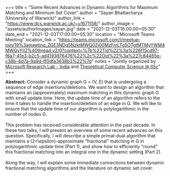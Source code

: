 +++
title = "Some Recent Advances in Dynamic Algorithms for Maximum Matching and Minimum Set Cover"
author = "Sayan Bhattacharya (University of Warwick)"
author_link = "https://www.dcs.warwick.ac.uk/~u1671158/"
author_image = "assets/authorImages/sayan.jpg"
date = "2021-12-03T16:00:00+05:30"
date_end = "2021-12-03T17:00:00+05:30"
location = "Microsoft Teams Meeting"
location_link = "https://teams.microsoft.com/l/meetup-join/19%3ameeting_ZGE3NDg5NzktMWQ0Zi00MzFmLTg5OTgtMTMyYWM4MWQyYjI2%40thread.v2/0?context=%7b%22Tid%22%3a%226f15cd97-f6a7-41e3-b2c5-ad4193976476%22%2c%22Oid%22%3a%227c84465e-c38b-4d7a-9a9d-ff0dfa3638b3%22%7d"
notes = "Jointly organized by <a href = "https://www.microsoft.com/en-us/research/lab/microsoft-research-india/" target= "_blank">Microsoft Research Lab - India</a> and <a href='https://www.csa.iisc.ac.in/theoretical-computer-science/' target= "_blank">Theoretical Computer Science @ IISc</a>"
+++

<b>Abstract:</b>
Consider a dynamic graph G = (V, E) that is undergoing a sequence of edge insertions/deletions. We want to design an
algorithm that maintains an (approximately) maximum matching in this dynamic graph G with small update time. Here,
the update time of an algorithm refers to the time it takes to handle the insertion/deletion of an edge in G. We will
like to ensure that the update time of our algorithm is polylogarithmic in the number of nodes G.
<br><br>
This problem has received considerable attention in the past decade. In these two talks, I will present an overview of
some recent advances on this question. Specifically, I will describe a simple primal-dual algorithm that maintains a
(2+\epsilon)-approximate "fractional" matching in G in polylogarithmic update time (Part 1), and show how to
efficiently "round" this fractional matching into an integral one in the dynamic setting (Part 2).
<br><br>
Along the way, I will explain some immediate connections between dynamic fractional matching algorithms and
the literature on dynamic set cover.